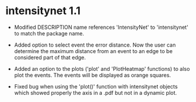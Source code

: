 # intensitynet 1.1

* Modified DESCRIPTION name references 'IntensityNet' to 'intensitynet' to match the package name.

* Added option to select event the error distance. Now the user can determine the maximum distance from an event to an edge to be considered part of that edge.

* Added an option to the plots ('plot' and 'PlotHeatmap' functions) to also plot the events. The events will be displayed as orange squares.

* Fixed bug when using the 'plot()' function with intensitynet objects which showed properly the axis in a .pdf but not in a dynamic plot. 
